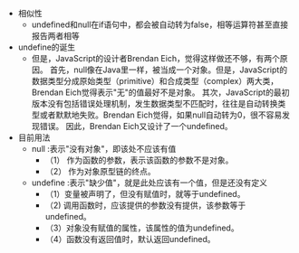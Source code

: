 + 相似性 
  + undefined和null在if语句中，都会被自动转为false，相等运算符甚至直接报告两者相等
+ undefine的诞生
  +  但是，JavaScript的设计者Brendan Eich，觉得这样做还不够，有两个原因。
首先，null像在Java里一样，被当成一个对象。但是，JavaScript的数据类型分成原始类型（primitive）和合成类型（complex）两大类，Brendan Eich觉得表示"无"的值最好不是对象。
其次，JavaScript的最初版本没有包括错误处理机制，发生数据类型不匹配时，往往是自动转换类型或者默默地失败。Brendan Eich觉得，如果null自动转为0，很不容易发现错误。
因此，Brendan Eich又设计了一个undefined。 
 + 目前用法 
   + null :表示"没有对象"，即该处不应该有值
     + （1） 作为函数的参数，表示该函数的参数不是对象。
     + （2） 作为对象原型链的终点。
   + undefine :表示"缺少值"，就是此处应该有一个值，但是还没有定义
     + （1）变量被声明了，但没有赋值时，就等于undefined。
     + （2) 调用函数时，应该提供的参数没有提供，该参数等于undefined。
     + （3）对象没有赋值的属性，该属性的值为undefined。
     + （4）函数没有返回值时，默认返回undefined。  